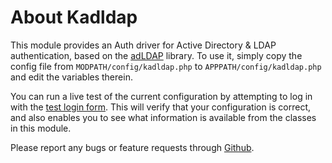 # About Kadldap

This module provides an Auth driver for Active Directory & LDAP authentication,
based on the [adLDAP](http://adldap.sourceforge.net) library.
To use it, simply copy the config file from `MODPATH/config/kadldap.php` to
`APPPATH/config/kadldap.php` and edit the variables therein.

You can run a live test of the current configuration by attempting to log in
with the [test login form](../../kadldap).  This will verify that your configuration
is correct, and also enables you to see what information is available from the
classes in this module.

Please report any bugs or feature requests through
[Github](http://github.com/samwilson/kohana_kadldap).
